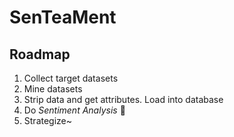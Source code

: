 # SenTeaMent
## Roadmap
1. Collect target datasets
2. Mine datasets
3. Strip data and get attributes. Load into database
4. Do _Sentiment Analysis_ :fries:
5. Strategize~
